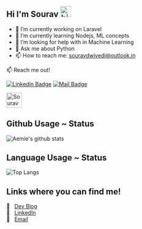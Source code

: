 ## Hi I'm Sourav <img src="https://user-images.githubusercontent.com/1303154/88677602-1635ba80-d120-11ea-84d8-d263ba5fc3c0.gif" width="28px" alt="hi">

- 🔭 I’m currently working on Laravel 
- 🌱 I’m currently learning Nodejs, ML concepts
- 🤔 I’m looking for help with in Machine Learning
- 💬 Ask me about Python 
- 📫 How to reach me: souravdwivedi@outlook.in


:mailbox: Reach me out!

[![Linkedin Badge](https://img.shields.io/badge/-sourav-0e76a8?style=flat&labelColor=0e76a8&logo=linkedin&logoColor=white)](https://www.linkedin.com/in/sourav-dwivedi/) [![Mail Badge](https://img.shields.io/badge/-sourav?style=flat&labelColor=c0392b&logo=gmail&logoColor=white)](mailto:souravdwivedi@outlook.in)

<a href="https://dev.to/srvdwivedi">
  <img src="https://d2fltix0v2e0sb.cloudfront.net/dev-badge.svg" alt="Sourav Dwivedi's DEV Profile" height="40" width="40">
</a>


## Github Usage ~ Status 
![Aemie's github stats](https://github-readme-stats.aemiej.vercel.app/api?username=srvdwivedi&show_icons=true&hide_border=true&theme=tokyonight&private=true)   

## Language Usage ~ Status
![Top Langs](https://github-readme-stats.aemiej.vercel.app/api/top-langs/?username=srvdwivedi&layout=compact&theme=tokyonight&show_icons=true&hide_border=true&private=true)

## Links where you can find me! 
:pushpin: &nbsp; [Dev Blog](https://dev.to/srvdwivedi)  
:pushpin: &nbsp; [LinkedIn](https://www.linkedin.com/in/sourav-dwivedi/)  
:pushpin: &nbsp; [Email](mailto:souravdwivedi@outlook.in)  

